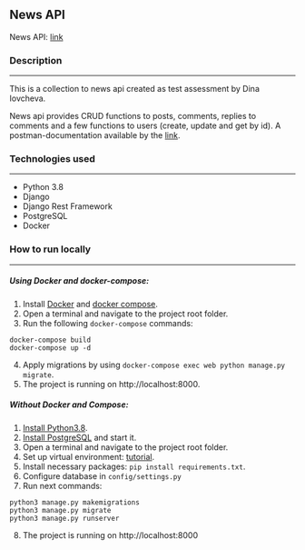 ## News API

News API: [link](https://news-api-assessment.herokuapp.com/api/posts/)

### Description
***
This is a collection to news api created as test assessment by Dina Iovcheva.

News api provides CRUD functions to posts, comments, replies to comments and a few functions
to users (create, update and get by id). A postman-documentation available by the 
[link](https://www.postman.com/dinaiovcheva/workspace/newsapi/overview).

### Technologies used
***
* Python 3.8
* Django
* Django Rest Framework
* PostgreSQL
* Docker

### How to run locally
***
##### Using Docker and docker-compose:
1. Install [Docker](https://www.docker.com/) and [docker compose](https://docs.docker.com/compose/).
2. Open a terminal and navigate to the project root folder.
3. Run the following `docker-compose` commands:

```
docker-compose build
docker-compose up -d
```
4. Apply migrations by using `docker-compose exec web python manage.py migrate`.
5. The project is running on http://localhost:8000.

##### Without Docker and Compose:
1. [Install Python3.8](https://www.python.org/downloads/).
2. [Install PostgreSQL](https://www.postgresql.org/) and start it.
3. Open a terminal and navigate to the project root folder.
4. Set up virtual environment: [tutorial](https://docs.python.org/3/tutorial/venv.html).
5. Install necessary packages: `pip install requirements.txt`.
6. Configure database in `config/settings.py`
7. Run next commands:
```
python3 manage.py makemigrations
python3 manage.py migrate
python3 manage.py runserver
```
8. The project is running on http://localhost:8000 

